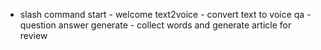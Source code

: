 
- slash command
start - welcome
text2voice - convert text to voice
qa - question answer
generate - collect words and generate article for review